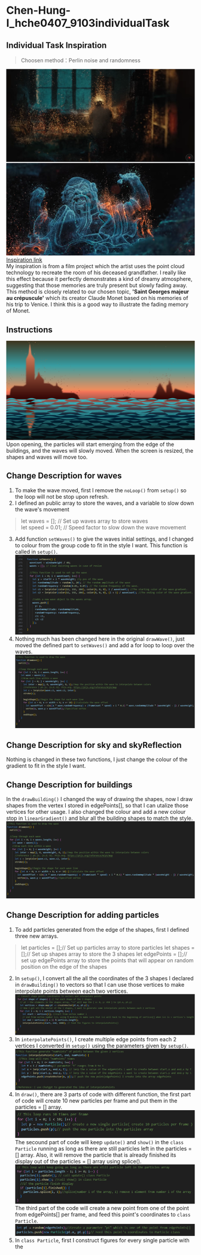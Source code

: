 # Chen-Hung-I_hche0407_9103individualTask
## Individual Task Inspiration
>Choosen method：Perlin noise and randomness  

![1-1](asset/Part1-1.png)
![1-2](asset/Part1-2.png)
[Inspiration link](https://www.youtube.com/watch?v=mBGz30KY9WQ&t=681s)  
My inspiration is from a film project which the artist uses the point cloud technology to recreate the room of his deceased grandfather.
I really like this effect because it perfectly demonstrates a kind of dreamy atmosphere, suggesting that those memories are truly present but slowly fading away. 
This method is closely related to our chosen topic, __'Saint Georges majeur au crépuscule'__ which its creator Claude Monet based on his memories of his trip to Venice. I think this is a good way to illustrate the fading memory of Monet.

## Instructions
![1](asset/cover.png)
Upon opening, the particles will start emerging from the edge of the buildings, and the waves will slowly moved. When the screen is resized, the shapes and waves will move too.   

## Change Description for waves
1. To make the wave moved, first I remove the `noLoop()` from `setup()` so the loop will not be stop upon refresh.  
2. I defined an public array to store the waves, and a variable to slow down the wave's movement  
>let waves = []; // Set up waves array to store waves  
>let speed = 0.01; // Speed factor to slow down the wave movement  
3. Add function `setWaves()` to give the waves initial settings, and I changed to colour from the group code to fit in the style I want. This function is called in `setup()`.  
![2](asset/c1.png)  
4. Nothing much has been changed here in the original `drawWave()`, just moved the defined part to `setWaves()` and add a for loop to loop over the waves.  
![3](asset/c2.png) 

## Change Description for sky and skyReflection  
Nothing is changed in these two functions, I just change the colour of the gradient to fit in the style I want.  

## Change Description for buildings  
In the `drawBuilding()` I changed the way of drawing the shapes, now I draw shapes from the vertex I stored in edgePoints[], so that I can utalize those vertices for other usage. I also changed the colour and add a new colour stop in `linearGradient()` and blur all the building shapes to match the style.
![4](asset/c3.png) 

## Change Description for adding particles  
1. To add particles generated from the edge of the shapes, first I defined three new arrays.  
>let particles = [];// Set up particles array to store particles
>let shapes = [];// Set up shapes array to store the 3 shapes
>let edgePoints = [];// set up edgePoints array to store the points that will appear on random position on the edge of the shapes  
2. In `setup()`, I convert all the all the coordinates of the 3 shapes I declared in `drawBuilding()` to vectors so that I can use those vertices to make interpolate points between each two vertices.  
![5](asset/c4.png)  
3. In `interpolatePoints()`, I create multiple edge points from each 2 vertices I converted in `setup()` using the parameters given by `setup()`.  
![6](asset/c5.png) 
4. In `draw()`, there are 3 parts of code with different function, the first part of code will create 10 new particles per frame and put them in the particles = [] array. 
![7](asset/c6-1.png) 
The secound part of code will keep `update()` and `show()` in the `class Particle` running as long as there are still particles left in the particles = [] array. Also, it will remove the particle that is already finished its display out of the particles = [] array using splice().  
![8](asset/c6-2.png)  
The third part of the code will create a new point from one of the point from edgePoints[] per frame, and feed this point's coordinates to `class Particle`.  
![9](asset/c6-3.png)  
5. In `class Particle`, first I construct figures for every single particle with the 



